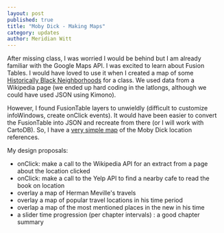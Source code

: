 ```yaml
---
layout: post
published: true
title: "Moby Dick - Making Maps"
category: updates
author: Meridian Witt
---
```


After missing class, I was worried I would be behind but I am already familiar with the Google Maps API. I was excited to learn about Fusion Tables. I would have loved to use it when I created a map of some [Historically Black Neighborhoods](http://cs.wellesley.edu/~mwitt/cs249/AM3/am3.html) for a class. We used data from a Wikipedia page (we ended up hard coding in the latlongs, although we could have used JSON using Kimono). 

However, I found FusionTable layers to unwieldly (difficult to customize infoWindows, create onClick events). It would have been easier to convert the FusionTable into JSON and recreate from there (or I will work with CartoDB). So, I have a [very simple map](http://cs.wellesley.edu/~mwitt/cs249/DH/FusionTables/fusiontable.html) of the Moby Dick location references. 

My design proposals:
- onClick: make a call to the Wikipedia API for an extract from a page about the location clicked 
- onClick: make a call to the Yelp API to find a nearby cafe to read the book on location
- overlay a map of Herman Meville's travels
- overlay a map of popular travel locations in his time period
- overlap a map of the most mentioned places in the new in his time
- a slider time progression (per chapter intervals) : a good chapter summary




